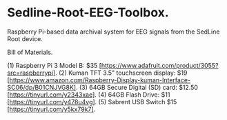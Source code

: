 # Sedline-Root-EEG-Toolbox. 
Raspberry Pi-based data archival system for EEG signals from the SedLine Root device.  

Bill of Materials. 

(1) Raspberry Pi 3 Model B: $35 [https://www.adafruit.com/product/3055?src=raspberrypi]. 
(2) Kuman TFT 3.5" touchscreen display: $19 [https://www.amazon.com/Raspberry-Display-kuman-Interface-SC06/dp/B01CNJVG8K]. 
(3) 64GB Secure Digital (SD) card: $12.50 [https://tinyurl.com/y2343xae]. 
(4) 64GB Flash Drive: $11 [https://tinyurl.com/y478u4vg]. 
(5) Sabrent USB Switch $15 [https://tinyurl.com/y5kx79k7]. 
